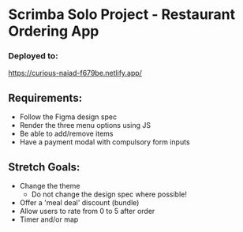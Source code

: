 # Scrimba Solo Project - Restaurant Ordering App

### Deployed to:
https://curious-naiad-f679be.netlify.app/

## Requirements:
- Follow the Figma design spec
- Render the three menu options using JS
- Be able to add/remove items
- Have a payment modal with compulsory form inputs

## Stretch Goals: 

- Change the theme
  - Do not change the design spec where possible!
- Offer a 'meal deal' discount (bundle)
- Allow users to rate from 0 to 5 after order
- Timer and/or map